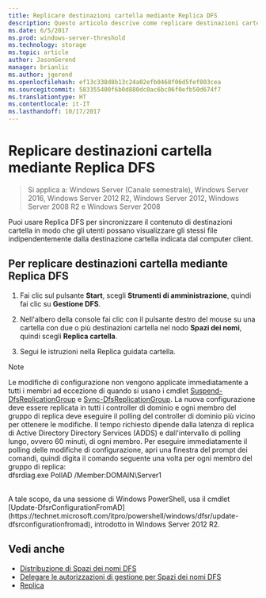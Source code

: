 ```yaml
---
title: Replicare destinazioni cartella mediante Replica DFS
description: Questo articolo descrive come replicare destinazioni cartella mediante Replica DFS
ms.date: 6/5/2017
ms.prod: windows-server-threshold
ms.technology: storage
ms.topic: article
author: JasonGerend
manager: brianlic
ms.author: jgerend
ms.openlocfilehash: ef13c338d8b13c24a02efb0468f06d5fef803cea
ms.sourcegitcommit: 583355400f6b0d880dc0ac6bc06f0efb50d674f7
ms.translationtype: HT
ms.contentlocale: it-IT
ms.lasthandoff: 10/17/2017
---
```

# <a name="replicate-folder-targets-using-dfs-replication"></a>Replicare destinazioni cartella mediante Replica DFS

> Si applica a: Windows Server (Canale semestrale), Windows Server 2016, Windows Server 2012 R2, Windows Server 2012, Windows Server 2008 R2 e Windows Server 2008

Puoi usare Replica DFS per sincronizzare il contenuto di destinazioni cartella in modo che gli utenti possano visualizzare gli stessi file indipendentemente dalla destinazione cartella indicata dal computer client.

## <a name="to-replicate-folder-targets-using-dfs-replication"></a>Per replicare destinazioni cartella mediante Replica DFS

1.  Fai clic sul pulsante **Start**, scegli **Strumenti di amministrazione**, quindi fai clic su **Gestione DFS**.

2.  Nell'albero della console fai clic con il pulsante destro del mouse su una cartella con due o più destinazioni cartella nel nodo **Spazi dei nomi**, quindi scegli **Replica cartella**.

3.  Segui le istruzioni nella Replica guidata cartella.

> [!NOTE]
> Le modifiche di configurazione non vengono applicate immediatamente a tutti i membri ad eccezione di quando si usano i cmdlet [Suspend-DfsReplicationGroup](https://technet.microsoft.com/itpro/powershell/windows/dfsr/suspend-dfsreplicationgroup) e [Sync-DfsReplicationGroup](https://technet.microsoft.com/itpro/powershell/windows/dfsr/sync-dfsreplicationgroup). La nuova configurazione deve essere replicata in tutti i controller di dominio e ogni membro del gruppo di replica deve eseguire il polling del controller di dominio più vicino per ottenere le modifiche. Il tempo richiesto dipende dalla latenza di replica di Active Directory Directory Services (ADDS) e dall'intervallo di polling lungo, ovvero 60 minuti, di ogni membro. Per eseguire immediatamente il polling delle modifiche di configurazione, apri una finestra del prompt dei comandi, quindi digita il comando seguente una volta per ogni membro del gruppo di replica: <br /> dfsrdiag.exe PollAD /Member:DOMAIN\Server1
<br />
A tale scopo, da una sessione di Windows PowerShell, usa il cmdlet [Update-DfsrConfigurationFromAD](https://technet.microsoft.com/itpro/powershell/windows/dfsr/update-dfsrconfigurationfromad), introdotto in Windows Server 2012 R2.

## <a name="see-also"></a>Vedi anche

-   [Distribuzione di Spazi dei nomi DFS](deploying-dfs-namespaces.md)
-   [Delegare le autorizzazioni di gestione per Spazi dei nomi DFS](delegate-management-permissions-for-dfs-namespaces.md)
-   [Replica](https://technet.microsoft.com/library/cc770278(v=ws.11).aspx)